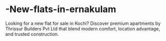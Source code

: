# -New-flats-in-ernakulam
Looking for a new flat for sale in Kochi? Discover premium apartments by Thrissur Builders Pvt Ltd that blend modern comfort, location advantage, and trusted construction.
